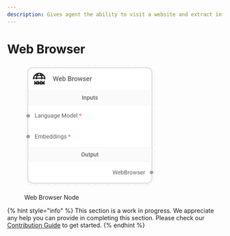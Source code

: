 ```yaml
---
description: Gives agent the ability to visit a website and extract information.
---
```


# Web Browser

<figure><img src="../../../.gitbook/assets/image (12).png" alt="" width="309"><figcaption><p>Web Browser Node</p></figcaption></figure>

{% hint style="info" %}
This section is a work in progress. We appreciate any help you can provide in completing this section. Please check our [Contribution Guide](../../../contributing/) to get started.
{% endhint %}
